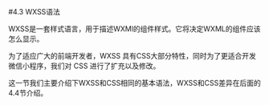 #4.3 WXSS语法

WXSS是一套样式语言，用于描述WXMl的组件样式。它将决定WXML的组件应该怎么显示。

为了适应广大的前端开发者，WXSS 具有CSS大部分特性，同时为了更适合开发微信小程序，我们对 CSS 进行了扩充以及修改。

这一节我们主要介绍下WXSS和CSS相同的基本语法，WXSS和CSS差异在后面的4.4节介绍。
